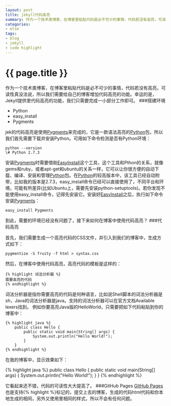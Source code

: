 ```yaml
---
layout: post
title: jekyll代码高亮
summary: 作为一个技术类博客，在博客里粘贴代码是必不可少的事情，代码若没有高亮，可读性真没法说，所以我们需要给自己的博客增加代码高亮的功能。幸运的是，Jekyll提供里代码高亮的功能，我们只需要完成一小部分工作即可。
categories:
- else
tags:
- blog
- jekyll
- code highlight
---
```


{{ page.title }}
=================
作为一个技术类博客，在博客里粘贴代码是必不可少的事情，代码若没有高亮，可读性真没法说，所以我们需要给自己的博客增加代码高亮的功能。幸运的是，Jekyll提供里代码高亮的功能，我们只需要完成一小部分工作即可。
###搭建环境   
- Python
- easy_install
- Pygments

jek的代码高亮是使用[Pygments][2]来完成的，它是一款语法高亮的[Python][1]包，所以我们首先需要下载并安装Python。可用如下命令检测是否有Python环境：

	python --version   
	\# Python 2.7.3

安装[Pygments][2]时需要借助[EasyInstall][3]这个工具，这个工具和Pthon的关系，就像gems和ruby，或者apt-get和ubuntu的关系一样，它可以让你很方便的自动下载、编译、安装和管理[Python][1]包。在[Python][1]的较高版本中，该工具已经自动附带，比如我的版本是2.7.3，easy_install命令已经可以直接使用了，不同平台和环境，可能有所差异(比如Ubuntu上，需要先安装python-setuptools)。若你发现不能使用easy_install命令，记得先安装它。安装好[EasyInstall][3]之后，执行如下命令安装[Pygments][2]：

	easy_install Pygments

到此，需要的环境已经没有问题了，接下来如何在博客中使用代码高亮？
###代码高亮

首先，我们需要生成一个高亮代码的CSS文件，并引入到我们的博客中，生成方式如下：

	pygmentize -S fruity -f html > syntax.css

然后，在博客中使用代码高亮，高亮代码的模板是这样的：

	{% highlight 词法分析器 %}
	需要高亮的代码
	{% endhighlight %}

词法分析器是指你需要高亮的代码是何种语言，比如说Shell脚本的词法分析器是sh，Java的词法分析器是java。支持的词法分析器可以在官方文档Available lexers找到。
例如你要高亮Java版的HelloWorld，只需要把如下代码粘贴到你的博客中：

	{% highlight java %}
		public class Hello {
			public static void main(String[] args) {
				System.out.println("Hello World!");
			}
		}
	{% endhighlight %}

在我的博客中，显示效果如下：

{% highlight java %}
public class Hello {
    public static void main(String[] args) {
        System.out.println("Hello World!");
    }
}
{% endhighlight %}

它看起来还不错，代码的可读性大大提高了。
###GitHub Pages
[GitHub Pages][5]也是支持{% highlight %}标记的，提交上去的博客，生成的代码html代码和你本地生成的相同，另外又使用里相同的样式，所以不会有任何问题。

[1]: http://www.python.org/ "Python"
[2]: http://pygments.org/ "Pygments"
[3]: http://peak.telecommunity.com/DevCenter/EasyInstall "EasyInstall"
[4]: http://pygments.org/docs/lexers/ "Available lexers"
[5]: http://pages.github.com/ "GitHub Pages"
